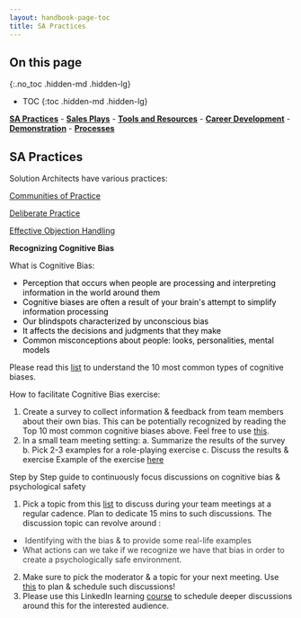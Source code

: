 ```yaml
---
layout: handbook-page-toc
title: SA Practices
---
```


## On this page
{:.no_toc .hidden-md .hidden-lg}

- TOC
{:toc .hidden-md .hidden-lg}

[**SA Practices**](/handbook/customer-success/solutions-architects/sa-practices) - [**Sales Plays**](/handbook/customer-success/solutions-architects/sales-plays) - [**Tools and Resources**](/handbook/customer-success/solutions-architects/tools-and-resources) - [**Career Development**](/handbook/customer-success/solutions-architects/career-development) - [**Demonstration**](/handbook/customer-success/solutions-architects/demonstrations) - [**Processes**](/handbook/customer-success/solutions-architects/processes)

## SA Practices

Solution Architects have various practices:

[Communities of Practice](/handbook/customer-success/solutions-architects/sa-practices/communities-of-practice)

[Deliberate Practice](/handbook/customer-success/solutions-architects/sa-practices/deliberate-practice)

[Effective Objection Handling](/handbook/customer-success/solutions-architects/sa-practices/effective-objection-handling-practice)

**Recognizing Cognitive Bias**

What is Cognitive Bias:

- <span class="colour" style="color:rgb(0, 0, 0)">Perception that occurs when people are processing and interpreting information in the world around them</span>
- <span class="colour" style="color:rgb(0, 0, 0)">Cognitive biases are often a result of your brain's attempt to simplify information processing</span>
- <span class="colour" style="color:rgb(0, 0, 0)">Our blindspots characterized by unconscious bias</span>
- <span class="colour" style="color:rgb(0, 0, 0)">It affects the decisions and judgments that they make</span>
- <span class="colour" style="color:rgb(0, 0, 0)">Common misconceptions about people: looks, personalities, mental models</span>

Please read this [list](https://www.verywellmind.com/cognitive-biases-distort-thinking-2794763) to understand the 10 most common types of cognitive biases.

How to facilitate Cognitive Bias exercise:

1. Create a survey to collect information & feedback from team members about their own bias. This can be potentially recognized by reading the Top 10 most common cognitive biases above. Feel free to use [this](https://docs.google.com/forms/d/e/1FAIpQLSczPQ8GhjRfLTjnUBj-Oio1JfUb5J4BqjzLKyQTYTaXv7vwiw/viewform).
1. In a small team meeting setting:
a. Summarize the results of the survey
b. Pick 2-3 examples for a role-playing exercise
c. Discuss the results & exercise
Example of the exercise [here](https://docs.google.com/presentation/d/1yGeNl-dGUFZM2I9RY-3J7ZdslaGw1Vu_xSSm0r2qHH8/edit?usp=sharing)

Step by Step guide to continuously focus discussions on cognitive bias & psychological safety

1. Pick a topic from this [list](https://www.linkedin.com/learning/overcoming-cognitive-bias/make-better-decisions-by-understanding-bias-2?u=2255073) to discuss during your team meetings at a regular cadence. Plan to dedicate 15 mins to such discussions. The discussion topic can revolve around :

- <span class="colour" style="color: rgb(60, 64, 67);"> Identifying with the bias & to provide some real-life examples</span>
- <span class="colour" style="color: rgb(60, 64, 67);">What actions can we take if we recognize we have that bias in order to create a psychologically safe environment.</span>

2. Make sure to pick the moderator & a topic for your next meeting. Use [this](https://docs.google.com/spreadsheets/d/14KhYgQxWDfZQD5YNbVIdOgbPPmJBlwPD6QwfhUHwOx8/edit#gid=0) to plan & schedule such discussions!
3. Please use this LinkedIn learning [course](https://www.linkedin.com/learning/overcoming-cognitive-bias/make-better-decisions-by-understanding-bias-2?u=2255073) to schedule deeper discussions around this for the interested audience.


